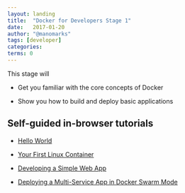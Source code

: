 ```yaml
---
layout: landing
title:  "Docker for Developers Stage 1"
date:   2017-01-20
author: "@manomarks"
tags: [developer]
categories:
terms: 0
---
```


This stage will 
  
  * Get you familiar with the core concepts of Docker

  * Show you how to build and deploy basic applications

## Self-guided in-browser tutorials

  * [Hello World](/helloworld)

  * [Your First Linux Container](/alpine)

  * [Developing a Simple Web App](/webapps)

  * [Deploying a Multi-Service App in Docker Swarm Mode](./swarm-stack-intro)


<!-- ## Videos
 TODO: Add Docker 101 video -->